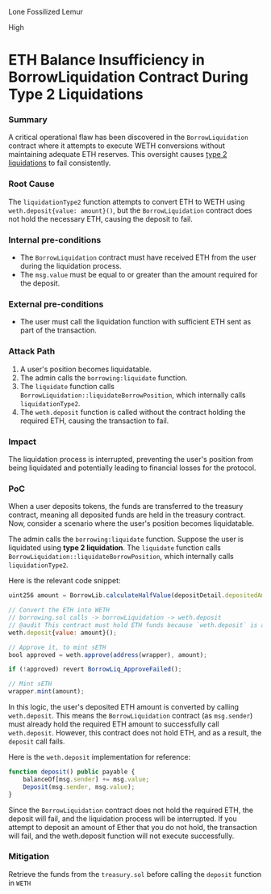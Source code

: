 Lone Fossilized Lemur

High

# ETH Balance Insufficiency in BorrowLiquidation Contract During Type 2 Liquidations

### Summary

A critical operational flaw has been discovered in the `BorrowLiquidation` contract where it attempts to execute WETH conversions without maintaining adequate ETH reserves. This oversight causes [type 2 liquidations](https://github.com/sherlock-audit/2024-11-autonomint/blob/0d324e04d4c0ca306e1ae4d4c65f0cb9d681751b/Blockchain/Blockchian/contracts/Core_logic/borrowLiquidation.sol#L324) to fail consistently.

### Root Cause

The `liquidationType2` function attempts to convert ETH to WETH using `weth.deposit{value: amount}()`, but the `BorrowLiquidation` contract does not hold the necessary ETH, causing the deposit to fail.


### Internal pre-conditions

- The `BorrowLiquidation` contract must have received ETH from the user during the liquidation process.
- The `msg.value` must be equal to or greater than the amount required for the deposit.


### External pre-conditions

- The user must call the liquidation function with sufficient ETH sent as part of the transaction.


### Attack Path

1. A user's position becomes liquidatable.
2. The admin calls the `borrowing:liquidate` function.
3. The `liquidate` function calls `BorrowLiquidation::liquidateBorrowPosition`, which internally calls `liquidationType2`.
4. The `weth.deposit` function is called without the contract holding the required ETH, causing the transaction to fail.

### Impact

The liquidation process is interrupted, preventing the user's position from being liquidated and potentially leading to financial losses for the protocol.


### PoC

When a user deposits tokens, the funds are transferred to the treasury contract, meaning all deposited funds are held in the treasury contract. Now, consider a scenario where the user's position becomes liquidatable.

The admin calls the `borrowing:liquidate` function. Suppose the user is liquidated using **type 2 liquidation**. The `liquidate` function calls `BorrowLiquidation::liquidateBorrowPosition`, which internally calls `liquidationType2`. 

Here is the relevant code snippet:

```javascript
uint256 amount = BorrowLib.calculateHalfValue(depositDetail.depositedAmountInETH);

// Convert the ETH into WETH
// borrowing.sol calls -> borrowLiquidation -> weth.deposit 
// @audit This contract must hold ETH funds because `weth.deposit` is a payable function.
weth.deposit{value: amount}();

// Approve it, to mint sETH
bool approved = weth.approve(address(wrapper), amount);

if (!approved) revert BorrowLiq_ApproveFailed();

// Mint sETH
wrapper.mint(amount);
```

In this logic, the user's deposited ETH amount is converted by calling `weth.deposit`. This means the `BorrowLiquidation` contract (as `msg.sender`) must already hold the required ETH amount to successfully call `weth.deposit`. However, this contract does not hold ETH, and as a result, the `deposit` call fails. 

Here is the `weth.deposit` implementation for reference:

```javascript
function deposit() public payable {
    balanceOf[msg.sender] += msg.value;
    Deposit(msg.sender, msg.value);
}
```

Since the `BorrowLiquidation` contract does not hold the required ETH, the deposit will fail, and the liquidation process will be interrupted.
If you attempt to deposit an amount of Ether that you do not hold, the transaction will fail, and the weth.deposit function will not execute successfully.

### Mitigation

Retrieve the funds from the `treasury.sol` before calling the `deposit` function in `WETH`